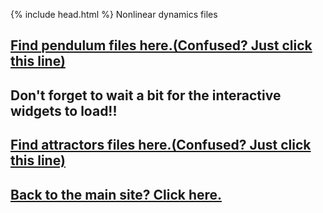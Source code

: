 {% include head.html %}
Nonlinear dynamics files
## [Find pendulum files here.(Confused? Just click this line)](https://shantanu.rocks/NonLinear/pendulum.html)
## Don't forget to wait a bit for the interactive widgets to load!!
<!-- #%<iframe src="https://shantanu.rocks/NonLinear/name.html" width="100%" height="1000"></iframe>n -->
## [Find attractors files here.(Confused? Just click this line)](https://shantanu.rocks/NonLinear/attractors.html)

## [Back to the main site? Click here.](https://shantanu.rocks)
